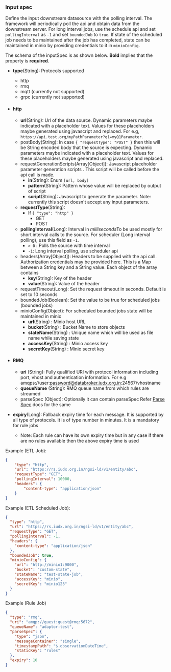 ### Input spec

Define the input downstream datasource with the polling interval.
The framework will periodically poll the api and obtain data from the downstream server.
For long interval jobs, use the schedule api and set `pollingInterval` as `-1` and set `boundedJob`
to `true`. If state of the scheduled job needs to be maintained after
the job has completed, state can be maintained in minio by providing
credentials to it in `minioConfig`.

The schema of the inputSpec is as shown below. **Bold** implies that the property is **required**.

- **type**(String): Protocols supported
    - http
    - rmq
    - mqtt (currently not supported)
    - grpc (currently not supported)

- #### http

  - **url**(String): Url of the data source. Dynamic parameters maybe indicated with a placeholder
    text. Values for these placeholders maybe generated using javascript and replaced. For
    e.g, `https://api.test.org/myPathParameter?q1=myQ1Parameter`.
  - postBody(String): In case `{ "requestType": "POST" }` then this will be String encoded body that
    the source is expecting. Dynamic parameters maybe indicated with a placeholder text. Values for
    these placeholders maybe generated using javascript and replaced.
  - requestGenerationScripts(Array[Object]): Javascript placeholder parameter generation scripts .
    This script will be called before the api call is made.
      - **in**(String): Enum `[url, body]`
      - **pattern**(String): Pattern whose value will be replaced by output of script
      - **script**(String): Javascript to generate the parameter. Note: currently this script doesn't
        accept any input parameters.
  - **requestType**(String):
      - If `{ "type": "http" }`
          - GET
          - POST
  - **pollingInterval**(Long): Interval in *milliseconds*To be used mostly for short interval calls to
    the source. For
    scheduler (Long interval polling), use this field as `-1`.
      - `> 0` : Polls the source with time interval
      - `-1`: Long interval polling, use scheduler api
  - headers(Array[Object]): Headers to be supplied with the api call. Authorization credentials may be
    provided here. This
    is a Map between a String key and a String value. Each object of the array contains
      - **key**(String): Key of the header
      - **value**(String): Value of the header
  - requestTimeout(Long): Set the request timeout in seconds. Default is set to 10 seconds
  - boundedJob(Boolean): Set the value to be true for scheduled jobs (bounded jobs)
  - minioConfig(Object): For scheduled bounded jobs state will be maintained in minio
      - **url**(String) : Minio host URL
      - **bucket**(String) : Bucket Name to store objects
      - **stateName**(String) : Unique name which will be used as file name while saving state
      - **accessKey**(String) : Minio access key
      - **secretKey**(String) : Minio secret key

- #### RMQ

  - **uri** (String): Fully qualified URI with protocol information including port, vhost and
    authentication information. For e.g amqps://user:password@databroker.iudx.org.in:24567/vhostname
  - **queueName** (String): RMQ queue name from which rules are streamed
  - parseSpec (Object): Optionally it can contain parseSpec Refer [Parse Spec](parse_spec.md)  docs
    for the same


- **expiry**(Long): Fallback expiry time for each message. It is supported by all type of protocols. It is of type number in minutes. It is a mandatory for rule jobs
  - Note: Each rule can have its own expiry time but in any case if there are no rules available then the above expiry time is used 

Example (ETL Job):

``` json
{
    "type": "http",
    "url": "https://rs.iudx.org.in/ngsi-ld/v1/entity/abc",
    "requestType": "GET",
    "pollingInterval": 10000,
    "headers": {
        "content-type": "application/json"
    }
}
```

Example (ETL Scheduled Job):

```json
{
  "type": "http",
  "url": "https://rs.iudx.org.in/ngsi-ld/v1/entity/abc",
  "requestType": "GET",
  "pollingInterval": -1,
  "headers": {
    "content-type": "application/json"
  },
  "boundedJob": true,
  "minioConfig": {
    "url": "http://minio1:9000",
    "bucket": "custom-state",
    "stateName": "test-state-job",
    "accessKey": "minio",
    "secretKey": "minio123"
  }
}
```

Example (Rule Job)

```json
{
  "type": "rmq",
  "uri": "amqp://guest:guest@rmq:5672",
  "queueName": "adaptor-test",
  "parseSpec": {
    "type": "json",
    "messageContainer": "single",
    "timestampPath": "$.observationDateTime",
    "staticKey": "rules"
  },
  "expiry": 10
}
```
 
